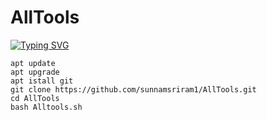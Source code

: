 # AllTools

[![Typing SVG](https://readme-typing-svg.demolab.com?font=Fira+Code&pause=1000&color=FF2C10&background=31FF9400&width=435&lines=𝐀𝐥𝐥+𝐭𝐨𝐨𝐥𝐬+𝐨𝐧𝐞+𝐜𝐥𝐢𝐜𝐤+𝐝𝐨𝐰𝐧𝐥𝐨𝐚𝐝%F0%9F%A4%9F)](https://git.io/typing-svg)


```
apt update
apt upgrade
apt istall git
git clone https://github.com/sunnamsriram1/AllTools.git
cd AllTools
bash Alltools.sh
```
